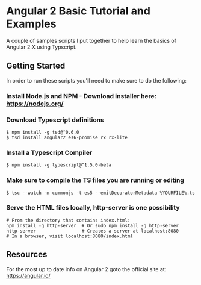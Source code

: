 # Angular 2 Basic Tutorial and Examples

A couple of samples scripts I put together to help learn the basics of Angular 2.X using Typscript.

## Getting Started

In order to run these scripts you'll need to make sure to do the following:

### Install Node.js and NPM - Download installer here: https://nodejs.org/
### Download Typescript definitions
```
$ npm install -g tsd@^0.6.0
$ tsd install angular2 es6-promise rx rx-lite
```
###  Install a Typescript Compiler
```
$ npm install -g typescript@^1.5.0-beta
```
###  Make sure to compile the TS files you are running or editing
```
$ tsc --watch -m commonjs -t es5 --emitDecoratorMetadata %YOURFILE%.ts
```
###  Serve the HTML files locally, http-server is one possibility
```
# From the directory that contains index.html:
npm install -g http-server  # Or sudo npm install -g http-server
http-server                 # Creates a server at localhost:8080
# In a browser, visit localhost:8080/index.html
```

## Resources

For the most up to date info on Angular 2 goto the official site at: https://angular.io/
